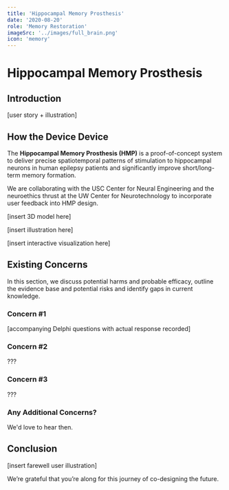 ```yaml
---
title: 'Hippocampal Memory Prosthesis'
date: '2020-08-20'
role: 'Memory Restoration'
imageSrc: '../images/full_brain.png'
icon: 'memory'
---
```


# Hippocampal Memory Prosthesis
## Introduction
[user story + illustration]

## How the Device Device
The **Hippocampal Memory Prosthesis (HMP)** is a proof-of-concept system 
to deliver precise spatiotemporal patterns of stimulation 
to hippocampal neurons in human epilepsy patients 
and significantly improve short/long-term memory formation. 

We are collaborating with the USC Center for Neural Engineering
and the neuroethics thrust at the UW Center for Neurotechnology
to incorporate user feedback into HMP design.

[insert 3D model here]

[insert illustration here]

[insert interactive visualization here]

## Existing Concerns
In this section, we discuss potential harms and probable efficacy, outline the evidence base and potential risks and identify gaps in current knowledge.
### Concern #1
[accompanying Delphi questions with actual response recorded]
### Concern #2
???

### Concern #3
???

### Any Additional Concerns?
We'd love to hear then.

## Conclusion
[insert farewell user illustration]

We’re grateful that you’re along for this journey of co-designing the future.